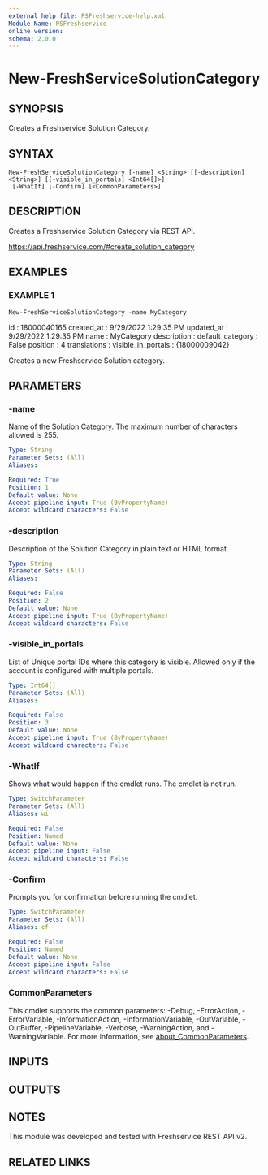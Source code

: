 ```yaml
---
external help file: PSFreshservice-help.xml
Module Name: PSFreshservice
online version:
schema: 2.0.0
---
```


# New-FreshServiceSolutionCategory

## SYNOPSIS
Creates a Freshservice Solution Category.

## SYNTAX

```
New-FreshServiceSolutionCategory [-name] <String> [[-description] <String>] [[-visible_in_portals] <Int64[]>]
 [-WhatIf] [-Confirm] [<CommonParameters>]
```

## DESCRIPTION
Creates a Freshservice Solution Category via REST API.

https://api.freshservice.com/#create_solution_category

## EXAMPLES

### EXAMPLE 1
```
New-FreshServiceSolutionCategory -name MyCategory
```

id                 : 18000040165
created_at         : 9/29/2022 1:29:35 PM
updated_at         : 9/29/2022 1:29:35 PM
name               : MyCategory
description        :
default_category   : False
position           : 4
translations       :
visible_in_portals : {18000009042}

Creates a new Freshservice Solution category.

## PARAMETERS

### -name
Name of the Solution Category.
The maximum number of characters allowed is 255.

```yaml
Type: String
Parameter Sets: (All)
Aliases:

Required: True
Position: 1
Default value: None
Accept pipeline input: True (ByPropertyName)
Accept wildcard characters: False
```

### -description
Description of the Solution Category in plain text or HTML format.

```yaml
Type: String
Parameter Sets: (All)
Aliases:

Required: False
Position: 2
Default value: None
Accept pipeline input: True (ByPropertyName)
Accept wildcard characters: False
```

### -visible_in_portals
List of Unique portal IDs where this category is visible.
Allowed only if the account is configured with multiple portals.

```yaml
Type: Int64[]
Parameter Sets: (All)
Aliases:

Required: False
Position: 3
Default value: None
Accept pipeline input: True (ByPropertyName)
Accept wildcard characters: False
```

### -WhatIf
Shows what would happen if the cmdlet runs.
The cmdlet is not run.

```yaml
Type: SwitchParameter
Parameter Sets: (All)
Aliases: wi

Required: False
Position: Named
Default value: None
Accept pipeline input: False
Accept wildcard characters: False
```

### -Confirm
Prompts you for confirmation before running the cmdlet.

```yaml
Type: SwitchParameter
Parameter Sets: (All)
Aliases: cf

Required: False
Position: Named
Default value: None
Accept pipeline input: False
Accept wildcard characters: False
```

### CommonParameters
This cmdlet supports the common parameters: -Debug, -ErrorAction, -ErrorVariable, -InformationAction, -InformationVariable, -OutVariable, -OutBuffer, -PipelineVariable, -Verbose, -WarningAction, and -WarningVariable. For more information, see [about_CommonParameters](http://go.microsoft.com/fwlink/?LinkID=113216).

## INPUTS

## OUTPUTS

## NOTES
This module was developed and tested with Freshservice REST API v2.

## RELATED LINKS
